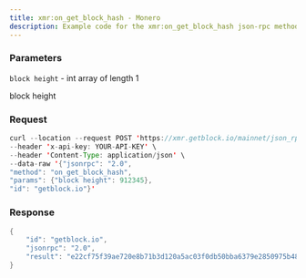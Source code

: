 ```yaml
---
title: xmr:on_get_block_hash - Monero
description: Example code for the xmr:on_get_block_hash json-rpc method. Сomplete guide on how to use xmr:on_get_block_hash json-rpc in GetBlock.io Web3 documentation.
---
```


### Parameters

`block height` - int array of length 1

block height

### Request

``` java
curl --location --request POST 'https://xmr.getblock.io/mainnet/json_rpc' \ 
--header 'x-api-key: YOUR-API-KEY' \ 
--header 'Content-Type: application/json' \ 
--data-raw '{"jsonrpc": "2.0",
"method": "on_get_block_hash",
"params": {"block height": 912345},
"id": "getblock.io"}'
```

###  Response

``` java
{
    "id": "getblock.io",
    "jsonrpc": "2.0",
    "result": "e22cf75f39ae720e8b71b3d120a5ac03f0db50bba6379e2850975b4859190bc6"
}
```
